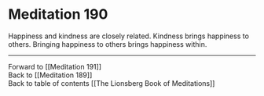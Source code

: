 # Meditation 190

Happiness and kindness are closely related. Kindness brings happiness to others. Bringing happiness to others brings happiness within. 

___

Forward to [[Meditation 191]]  
Back to [[Meditation 189]]  
Back to table of contents [[The Lionsberg Book of Meditations]]  
